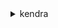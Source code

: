 <details>

<summary>
kendra
</summary>

- <details><summary>batch-delete-document</summary>

  * --index-id
  * --document-id-list
  * --data-source-sync-job-metric-target
  * --cli-input-json
  * --cli-input-yaml
  * --generate-cli-skeleton


- <details><summary>batch-get-document-status</summary>

  * --index-id
  * --document-info-list
  * --cli-input-json
  * --cli-input-yaml
  * --generate-cli-skeleton


- <details><summary>batch-put-document</summary>

  * --index-id
  * --role-arn
  * --documents
  * --cli-input-json
  * --cli-input-yaml
  * --generate-cli-skeleton


- <details><summary>clear-query-suggestions</summary>

  * --index-id
  * --cli-input-json
  * --cli-input-yaml
  * --generate-cli-skeleton


- <details><summary>create-data-source</summary>

  * --name
  * --index-id
  * --type
  * --configuration
  * --description
  * --schedule
  * --role-arn
  * --tags
  * --client-token
  * --cli-input-json
  * --cli-input-yaml
  * --generate-cli-skeleton


- <details><summary>create-faq</summary>

  * --index-id
  * --name
  * --description
  * --s3-path
  * --role-arn
  * --tags
  * --file-format
  * --client-token
  * --cli-input-json
  * --cli-input-yaml
  * --generate-cli-skeleton


- <details><summary>create-index</summary>

  * --name
  * --edition
  * --role-arn
  * --server-side-encryption-configuration
  * --description
  * --client-token
  * --tags
  * --user-token-configurations
  * --user-context-policy
  * --cli-input-json
  * --cli-input-yaml
  * --generate-cli-skeleton


- <details><summary>create-query-suggestions-block-list</summary>

  * --index-id
  * --name
  * --description
  * --source-s3-path
  * --client-token
  * --role-arn
  * --tags
  * --cli-input-json
  * --cli-input-yaml
  * --generate-cli-skeleton


- <details><summary>create-thesaurus</summary>

  * --index-id
  * --name
  * --description
  * --role-arn
  * --tags
  * --source-s3-path
  * --client-token
  * --cli-input-json
  * --cli-input-yaml
  * --generate-cli-skeleton


- <details><summary>delete-data-source</summary>

  * --id
  * --index-id
  * --cli-input-json
  * --cli-input-yaml
  * --generate-cli-skeleton


- <details><summary>delete-faq</summary>

  * --id
  * --index-id
  * --cli-input-json
  * --cli-input-yaml
  * --generate-cli-skeleton


- <details><summary>delete-index</summary>

  * --id
  * --cli-input-json
  * --cli-input-yaml
  * --generate-cli-skeleton


- <details><summary>delete-principal-mapping</summary>

  * --index-id
  * --data-source-id
  * --group-id
  * --ordering-id
  * --cli-input-json
  * --cli-input-yaml
  * --generate-cli-skeleton


- <details><summary>delete-query-suggestions-block-list</summary>

  * --index-id
  * --id
  * --cli-input-json
  * --cli-input-yaml
  * --generate-cli-skeleton


- <details><summary>delete-thesaurus</summary>

  * --id
  * --index-id
  * --cli-input-json
  * --cli-input-yaml
  * --generate-cli-skeleton


- <details><summary>describe-data-source</summary>

  * --id
  * --index-id
  * --cli-input-json
  * --cli-input-yaml
  * --generate-cli-skeleton


- <details><summary>describe-faq</summary>

  * --id
  * --index-id
  * --cli-input-json
  * --cli-input-yaml
  * --generate-cli-skeleton


- <details><summary>describe-index</summary>

  * --id
  * --cli-input-json
  * --cli-input-yaml
  * --generate-cli-skeleton


- <details><summary>describe-principal-mapping</summary>

  * --index-id
  * --data-source-id
  * --group-id
  * --cli-input-json
  * --cli-input-yaml
  * --generate-cli-skeleton


- <details><summary>describe-query-suggestions-block-list</summary>

  * --index-id
  * --id
  * --cli-input-json
  * --cli-input-yaml
  * --generate-cli-skeleton


- <details><summary>describe-query-suggestions-config</summary>

  * --index-id
  * --cli-input-json
  * --cli-input-yaml
  * --generate-cli-skeleton


- <details><summary>describe-thesaurus</summary>

  * --id
  * --index-id
  * --cli-input-json
  * --cli-input-yaml
  * --generate-cli-skeleton


- <details><summary>get-query-suggestions</summary>

  * --index-id
  * --query-text
  * --max-suggestions-count
  * --cli-input-json
  * --cli-input-yaml
  * --generate-cli-skeleton


- <details><summary>help</summary>

  * 


- <details><summary>list-data-sources</summary>

  * --index-id
  * --next-token
  * --max-results
  * --cli-input-json
  * --cli-input-yaml
  * --generate-cli-skeleton


- <details><summary>list-data-source-sync-jobs</summary>

  * --id
  * --index-id
  * --next-token
  * --max-results
  * --start-time-filter
  * --status-filter
  * --cli-input-json
  * --cli-input-yaml
  * --generate-cli-skeleton


- <details><summary>list-faqs</summary>

  * --index-id
  * --next-token
  * --max-results
  * --cli-input-json
  * --cli-input-yaml
  * --generate-cli-skeleton


- <details><summary>list-groups-older-than-ordering-id</summary>

  * --index-id
  * --data-source-id
  * --ordering-id
  * --next-token
  * --max-results
  * --cli-input-json
  * --cli-input-yaml
  * --generate-cli-skeleton


- <details><summary>list-indices</summary>

  * --next-token
  * --max-results
  * --cli-input-json
  * --cli-input-yaml
  * --generate-cli-skeleton


- <details><summary>list-query-suggestions-block-lists</summary>

  * --index-id
  * --next-token
  * --max-results
  * --cli-input-json
  * --cli-input-yaml
  * --generate-cli-skeleton


- <details><summary>list-tags-for-resource</summary>

  * --resource-arn
  * --cli-input-json
  * --cli-input-yaml
  * --generate-cli-skeleton


- <details><summary>list-thesauri</summary>

  * --index-id
  * --next-token
  * --max-results
  * --cli-input-json
  * --cli-input-yaml
  * --generate-cli-skeleton


- <details><summary>put-principal-mapping</summary>

  * --index-id
  * --data-source-id
  * --group-id
  * --group-members
  * --ordering-id
  * --role-arn
  * --cli-input-json
  * --cli-input-yaml
  * --generate-cli-skeleton


- <details><summary>query</summary>

  * --index-id
  * --query-text
  * --attribute-filter
  * --facets
  * --requested-document-attributes
  * --query-result-type-filter
  * --document-relevance-override-configurations
  * --page-number
  * --page-size
  * --sorting-configuration
  * --user-context
  * --visitor-id
  * --cli-input-json
  * --cli-input-yaml
  * --generate-cli-skeleton


- <details><summary>start-data-source-sync-job</summary>

  * --id
  * --index-id
  * --cli-input-json
  * --cli-input-yaml
  * --generate-cli-skeleton


- <details><summary>stop-data-source-sync-job</summary>

  * --id
  * --index-id
  * --cli-input-json
  * --cli-input-yaml
  * --generate-cli-skeleton


- <details><summary>submit-feedback</summary>

  * --index-id
  * --query-id
  * --click-feedback-items
  * --relevance-feedback-items
  * --cli-input-json
  * --cli-input-yaml
  * --generate-cli-skeleton


- <details><summary>tag-resource</summary>

  * --resource-arn
  * --tags
  * --cli-input-json
  * --cli-input-yaml
  * --generate-cli-skeleton


- <details><summary>untag-resource</summary>

  * --resource-arn
  * --tag-keys
  * --cli-input-json
  * --cli-input-yaml
  * --generate-cli-skeleton


- <details><summary>update-data-source</summary>

  * --id
  * --name
  * --index-id
  * --configuration
  * --description
  * --schedule
  * --role-arn
  * --cli-input-json
  * --cli-input-yaml
  * --generate-cli-skeleton


- <details><summary>update-index</summary>

  * --id
  * --name
  * --role-arn
  * --description
  * --document-metadata-configuration-updates
  * --capacity-units
  * --user-token-configurations
  * --user-context-policy
  * --cli-input-json
  * --cli-input-yaml
  * --generate-cli-skeleton


- <details><summary>update-query-suggestions-block-list</summary>

  * --index-id
  * --id
  * --name
  * --description
  * --source-s3-path
  * --role-arn
  * --cli-input-json
  * --cli-input-yaml
  * --generate-cli-skeleton


- <details><summary>update-query-suggestions-config</summary>

  * --index-id
  * --mode
  * --query-log-look-back-window-in-days
  * --include-queries-without-user-information
  * --no-include-queries-without-user-information
  * --minimum-number-of-querying-users
  * --minimum-query-count
  * --cli-input-json
  * --cli-input-yaml
  * --generate-cli-skeleton


- <details><summary>update-thesaurus</summary>

  * --id
  * --name
  * --index-id
  * --description
  * --role-arn
  * --source-s3-path
  * --cli-input-json
  * --cli-input-yaml
  * --generate-cli-skeleton


</details>

